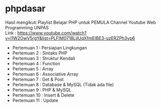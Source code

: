 # phpdasar

Hasil mengikuti Playlist Belajar PHP untuk PEMULA Channel Youtube Web Programming UNPAS <br>
Link : https://www.youtube.com/watch?v=l1W2OwV5rgY&list=PLFIM0718LjIUqXfmEIBE3-uzERZPh3vp6

<ul>
  <li>Pertemuan 1 : Persiapan Lingkungan</li>
  <li>Pertemuan 2 : Sintaks PHP</li>
  <li>Pertemuan 3 : Struktur Kendali</li>
  <li>Pertemuan 4 : Function</li>
  <li>Pertemuan 5 : Array</li>
  <li>Pertemuan 6 : Associative Array</li>
  <li>Pertemuan 7 : Get & Post</li>
  <li>Pertemuan 8 : Database & MySQL (Tidak ada file)</li>
  <li>Pertemuan 9 : PHP & MySQL</li>
  <li>Pertemuan 10 : Insert & Delete</li>
  <li>Pertemuan 11 : Update</li>
</ul>
